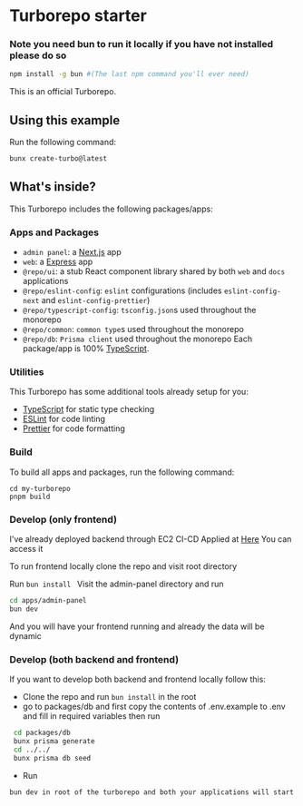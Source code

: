 # Turborepo starter

### Note you need bun to run it locally if you have not installed please do so

```sh
npm install -g bun #(The last npm command you'll ever need)
```

This is an official Turborepo.

## Using this example

Run the following command:

```sh
bunx create-turbo@latest
```

## What's inside?

This Turborepo includes the following packages/apps:

### Apps and Packages

- `admin panel`: a [Next.js](https://nextjs.org/) app
- `web`: a [Express](https://expressjs.com/) app
- `@repo/ui`: a stub React component library shared by both `web` and `docs` applications
- `@repo/eslint-config`: `eslint` configurations (includes `eslint-config-next` and `eslint-config-prettier`)
- `@repo/typescript-config`: `tsconfig.json`s used throughout the monorepo
- `@repo/common`: `common type`s used throughout the monorepo
- `@repo/db`: `Prisma client` used throughout the monorepo
  Each package/app is 100% [TypeScript](https://www.typescriptlang.org/).

### Utilities

This Turborepo has some additional tools already setup for you:

- [TypeScript](https://www.typescriptlang.org/) for static type checking
- [ESLint](https://eslint.org/) for code linting
- [Prettier](https://prettier.io) for code formatting

### Build

To build all apps and packages, run the following command:

```
cd my-turborepo
pnpm build
```

### Develop (only frontend)

I've already deployed backend through EC2 CI-CD Applied at [Here](https://lifease.webdevka14.in) You can access it

To run frontend locally clone the repo and visit root directory

Run `bun install `
Visit the admin-panel directory and run

```sh
cd apps/admin-panel
bun dev
```

And you will have your frontend running and already the data will be dynamic

### Develop (both backend and frontend)

If you want to develop both backend and frontend locally follow this:

- Clone the repo and run `bun install` in the root
- go to packages/db and first copy the contents of .env.example to .env and fill in required variables then run

```sh
 cd packages/db
 bunx prisma generate
 cd ../../
 bunx prisma db seed
```

- Run

```sh
bun dev in root of the turborepo and both your applications will start locally
```
